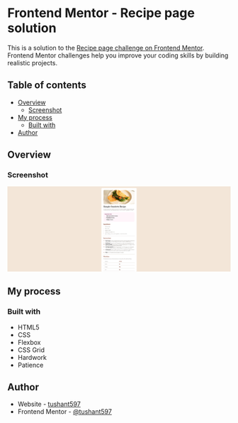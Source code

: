 # Frontend Mentor - Recipe page solution

This is a solution to the [Recipe page challenge on Frontend Mentor](https://www.frontendmentor.io/challenges/recipe-page-KiTsR8QQKm). Frontend Mentor challenges help you improve your coding skills by building realistic projects. 

## Table of contents

- [Overview](#overview)
  - [Screenshot](#screenshot)
- [My process](#my-process)
  - [Built with](#built-with)
- [Author](#author)




## Overview

### Screenshot

![](./Screenshot%202024-06-06%20at%2017-17-27%20Recipe-page.png)



## My process

### Built with

- HTML5
- CSS
- Flexbox
- CSS Grid
- Hardwork
- Patience

## Author

- Website - [tushant597](https://github.com/tushant597)
- Frontend Mentor - [@tushant597](https://www.frontendmentor.io/profile/tushant597)


